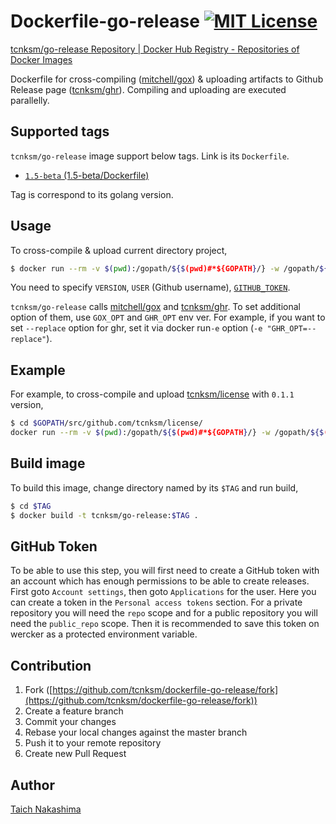 Dockerfile-go-release [![MIT License](http://img.shields.io/badge/license-MIT-blue.svg?style=flat-square)][LICENSE]
====

[LICENSE]: https://github.com/tcnksm/dockerfile-gox/blob/master/LICENCE

[tcnksm/go-release Repository | Docker Hub Registry - Repositories of Docker Images](https://registry.hub.docker.com/u/tcnksm/go-release/)

Dockerfile for cross-compiling ([mitchell/gox](https://github.com/mitchellh/gox)) & uploading artifacts to Github Release page ([tcnksm/ghr](https://github.com/tcnksm/ghr)). Compiling and uploading are executed parallelly.


## Supported tags

`tcnksm/go-release` image support below tags. Link is its `Dockerfile`. 

- [`1.5-beta` (1.5-beta/Dockerfile)](https://github.com/tcnksm/dockerfile-gox/blob/master/1.5-beta/Dockerfile)

Tag is correspond to its golang version. 

## Usage

To cross-compile & upload current directory project, 

```bash
$ docker run --rm -v $(pwd):/gopath/${$(pwd)#*${GOPATH}/} -w /gopath/${$(pwd)#*${GOPATH}/} tcnksm/go-release:1.5-beta VERSION USER TOKEN
```

You need to specify `VERSION`, `USER` (Github username), [`GITHUB_TOKEN`](#github-token).

`tcnksm/go-release` calls [mitchell/gox](https://github.com/mitchellh/gox) and [tcnksm/ghr](https://github.com/tcnksm/ghr). To set additional option of them, use `GOX_OPT` and `GHR_OPT` env ver. For example, if you want to set `--replace` option for ghr, set it via docker run`-e` option (`-e "GHR_OPT=--replace"`). 


## Example

For example, to cross-compile and upload [tcnksm/license](https://github.com/tcnksm/license) with `0.1.1` version,

```bash
$ cd $GOPATH/src/github.com/tcnksm/license/
docker run --rm -v $(pwd):/gopath/${$(pwd)#*${GOPATH}/} -w /gopath/${$(pwd)#*${GOPATH}/} tcnksm/go-release:1.5-beta 0.1.1 tcnksm $TOKEN
```

## Build image

To build this image, change directory named by its `$TAG` and run build,

```bash
$ cd $TAG
$ docker build -t tcnksm/go-release:$TAG . 
```

## GitHub Token

To be able to use this step, you will first need to create a GitHub token with an account which has enough permissions to be able to create releases. First goto `Account settings`, then goto `Applications` for the user. Here you can create a token in the `Personal access tokens` section. For a private repository you will need the `repo` scope and for a public repository you will need the `public_repo` scope. Then it is recommended to save this token on wercker as a protected environment variable.

## Contribution

1. Fork ([https://github.com/tcnksm/dockerfile-go-release/fork](https://github.com/tcnksm/dockerfile-go-release/fork))
1. Create a feature branch
1. Commit your changes
1. Rebase your local changes against the master branch
1. Push it to your remote repository
1. Create new Pull Request

## Author

[Taich Nakashima](https://github.com/tcnksm)
